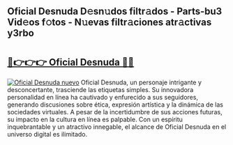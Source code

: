 ## Oficial Desnuda D𝚎sn𝚞dos filtr𝚊dos - Parts-bu3 Vid𝚎os f𝚘tos - N𝚞evas filtr𝚊ciones atr𝚊ctivas y3rbo

# <h2><a href="http://mb12xf3.tromn.icu/?c=Oficial+Desnuda">🔗👉👉👉 Oficial Desnuda 🔗🔗</a></h2>

[![Oficial Desnuda nuevo](https://i.imgur.com/pEAQMta.gif)](http://mb12xf3.tromn.icu/?c=Oficial+Desnuda)
Oficial Desnuda, un personaje intrigante y desconcertante, trasciende las etiquetas simples. Su innovadora personalidad en línea ha cautivado y enfurecido a sus seguidores, generando discusiones sobre ética, expresión artística y la dinámica de las sociedades virtuales. A pesar de la incertidumbre de sus acciones futuras, su impacto en la cultura en línea es palpable. Con un espíritu inquebrantable y un atractivo innegable, el alcance de Oficial Desnuda en el universo digital es ilimitado.

